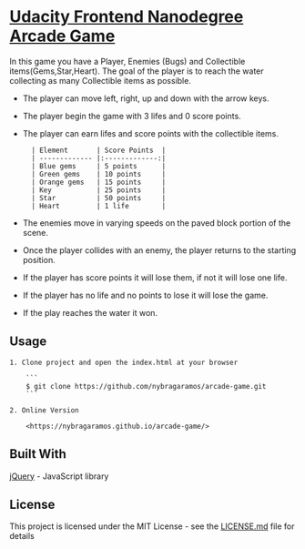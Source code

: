 [Udacity Frontend Nanodegree Arcade Game](https://github.com/udacity/frontend-nanodegree-arcade-game)
===============================

In this game you have a Player, Enemies (Bugs) and Collectible items(Gems,Star,Heart). The goal of the player is to reach the water collecting as many Collectible items as possible. 

* The player can move left, right, up and down with the arrow keys. 
* The player begin the game with 3 lifes and 0 score points. 
* The player can earn lifes and score points with the collectible items. 

		| Element       | Score Points  |
		| ------------- |:-------------:|
		| Blue gems     | 5 points      |
		| Green gems    | 10 points     |
		| Orange gems   | 15 points     |
		| Key           | 25 points     |
		| Star          | 50 points     |
		| Heart         | 1 life        |

* The enemies move in varying speeds on the paved block portion of the scene. 
* Once the player collides with an enemy, the player returns to the starting position.
* If the player has score points it will lose them, if not it will lose one life. 
* If the player has no life and no points to lose it will lose the game. 
* If the play reaches the water it won. 

## Usage

	1. Clone project and open the index.html at your browser

		```
		$ git clone https://github.com/nybragaramos/arcade-game.git
		```

	2. Online Version

		<https://nybragaramos.github.io/arcade-game/>

## Built With

[jQuery](http://jquery.com/) - JavaScript library

## License

This project is licensed under the MIT License - see the [LICENSE.md](LICENSE.md) file for details
